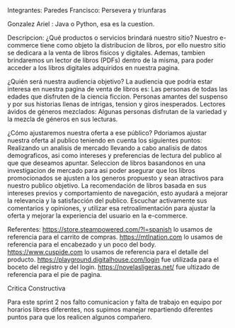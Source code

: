 Integrantes:
Paredes Francisco: Persevera y triunfaras

Gonzalez Ariel : Java o Python, esa es la cuestion.



Descripcion:
¿Qué productos o servicios brindará nuestro sitio?
  Nuestro e-commerce tiene como objeto la distribucion de libros, por ello nuestro sitio
se dedicara a la venta de libros fisicos y digitales.  Ademas, tambien brindaremos un lector de libros (PDFs)
dentro de la misma, para poder acceder a los libros digitales adquiridos en nuestra pagina.

¿Quién será nuestra audiencia objetivo?
La audiencia que podria estar interesa en nuestra pagina de venta de libros es:
  Las personas de todas las edades que disfruten de la ciencia ficcion.
  Personas amantes del suspenso y por sus historias llenas de intrigas, tension y giros inesperados.
  Lectores ávidos de géneros mezclados: Algunas personas disfrutan de la variedad y la mezcla de géneros en sus lecturas.
  

¿Cómo ajustaremos nuestra oferta a ese público?
Pdoriamos ajustar nuestra oferta al publico teniendo en cuenta los siguientes puntos:
  Realizando un analisis de mercado llevando a cabo analisis de datos demograficos, asi como intereses y preferencias de lectura del publico
  al que que deseamos apuntar.
  Seleccion de libros basandonos en una investigacion de mercado para asi poder asegurar que los libros promocionados se ajusten a los generos 
  propuesto y sean atractivos para nuestro publico objetivo.
  La recomendación de libros basada en sus intereses previos y comportamiento de navegación, esto ayudará a mejorar la relevancia y la satisfacción del publico.
  Escuchar activamente sus comentarios y opiniones, y utilizar esa retroalimentación para ajustar la oferta y mejorar la experiencia del usuario en la e-commerce.
  

Referentes:
https://store.steampowered.com/?l=spanish lo usamos de referencia para el carrito de compras.
https://mtlnation.com lo usamos de referencia para el encabezado y un poco del body.
https://www.cuspide.com lo usamos de referencia para el detalle del producto.
https://playground.digitalhouse.com/login fue utilizada para el boceto del registro y del login.
https://novelasligeras.net/ fue ultizado de referencia para el pie de pagina.



Critica Constructiva

Para este sprint 2 nos falto comunicacion y falta de trabajo en equipo por horarios libres diferentes, nos supimos manejar repartiendo diferentes puntos para que los realicen algunos compañero.
